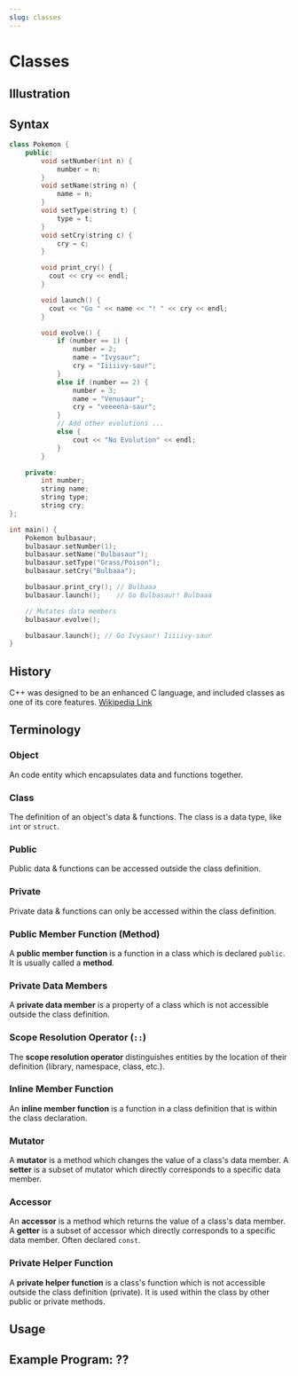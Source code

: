 ```yaml
---
slug: classes
---
```


# Classes

## Illustration

## Syntax

```cpp
class Pokemon {
    public:
        void setNumber(int n) {
            number = n;
        }
        void setName(string n) {
            name = n;
        }
        void setType(string t) {
            type = t;
        }
        void setCry(string c) {
            cry = c;
        }

        void print_cry() {
          cout << cry << endl;
        }

        void launch() {
          cout << "Go " << name << "! " << cry << endl;
        }

        void evolve() {
            if (number == 1) {
                number = 2;
                name = "Ivysaur";
                cry = "Iiiiivy-saur";
            }
            else if (number == 2) {
                number = 3;
                name = "Venusaur";
                cry = "veeeena-saur";
            }
            // Add other evolutions ...
            else {
                cout << "No Evolution" << endl;
            }
        }

    private:
        int number;
        string name;
        string type;
        string cry;
};

int main() {
    Pokemon bulbasaur;
    bulbasaur.setNumber(1);
    bulbasaur.setName("Bulbasaur");
    bulbasaur.setType("Grass/Poison");
    bulbasaur.setCry("Bulbaaa");

    bulbasaur.print_cry(); // Bulbaaa
    bulbasaur.launch();    // Go Bulbasaur! Bulbaaa

    // Mutates data members
    bulbasaur.evolve();

    bulbasaur.launch(); // Go Ivysaur! Iiiiivy-saur
}
```

## History

C++ was designed to be an enhanced C language, and included classes as one of its core features. [Wikipedia Link](https://en.wikipedia.org/wiki/C++)

## Terminology

### Object

An code entity which encapsulates data and functions together.

### Class

The definition of an object's data & functions. The class is a data type, like `int` or `struct`.

### Public

Public data & functions can be accessed outside the class definition.

### Private

Private data & functions can only be accessed within the class definition.

### Public Member Function (Method)

A **public member function** is a function in a class which is declared `public`. It is usually called a **method**.

### Private Data Members

A **private data member** is a property of a class which is not accessible outside the class definition.

### Scope Resolution Operator (`::`)

The **scope resolution operator** distinguishes entities by the location of their definition (library, namespace, class, etc.).

### Inline Member Function

An **inline member function** is a function in a class definition that is within the class declaration.

### Mutator

A **mutator** is a method which changes the value of a class's data member. A **setter** is a subset of mutator which directly corresponds to a specific data member.

### Accessor

An **accessor** is a method which returns the value of a class's data member. A **getter** is a subset of accessor which directly corresponds to a specific data member. Often declared `const`.

### Private Helper Function

A **private helper function** is a class's function which is not accessible outside the class definition (private). It is used within the class by other public or private methods.

## Usage

## Example Program: ??
